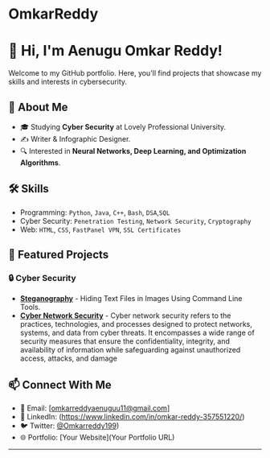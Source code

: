 # OmkarReddy
# 👋 Hi, I'm Aenugu Omkar Reddy!

Welcome to my GitHub portfolio. Here, you'll find projects that showcase my skills and interests in cybersecurity.

## 🚀 About Me
- 🎓 Studying **Cyber Security** at Lovely Professional University.
- ✍️ Writer & Infographic Designer.
- 🔍 Interested in **Neural Networks, Deep Learning, and Optimization Algorithms**.

## 🛠 Skills
- Programming: `Python`, `Java`, `C++`, `Bash`, `DSA`,`SQL`
- Cyber Security: `Penetration Testing`, `Network Security`, `Cryptography`
- Web: `HTML`, `CSS`, `FastPanel VPN`, `SSL Certificates`


## 📂 Featured Projects
### 🔒 Cyber Security
- **[Steganography](https://github.com/OmkarReddy99/Steganography)** - Hiding Text Files in Images Using Command Line Tools.
- **[Cyber Network Security](https://github.com/OmkarReddy99/Cyber-network-security)** - Cyber network security refers to the practices, technologies, and processes designed to protect networks, systems, and data from cyber threats. It encompasses a wide range of security measures that ensure the confidentiality, integrity, and availability of information while safeguarding against unauthorized access, attacks, and damage





## 📫 Connect With Me
- 📧 Email: [omkarreddyaenuguu11@gmail.com]
- 💼 LinkedIn: (https://www.linkedin.com/in/omkar-reddy-357551220/)
- 🐦 Twitter: [@Omkarreddy199](https://x.com/Omkarreddy199))
- 🌐 Portfolio: [Your Website](Your Portfolio URL)

---


